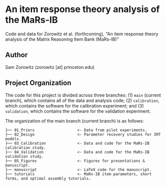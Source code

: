 # An item response theory analysis of the MaRs-IB

Code and data for Zorowitz et al. (forthcoming), "An item response theory analysis of the Matrix Reasoning Item Bank (MaRs-IB)"

## Author
Sam Zorowitz (zorowitz [at] princeton.edu)

## Project Organization

The code for this project is divided across three branches: (1) `main` (current branch), which contains all of the data and analysis code; (2) `calibration`, which contains the software for the calibration experiment; and (3) `validation`, which contains the software for the validation experiment. 

The organization of the main branch (current branch) is as follows:

    ├── 01_Priors                   <- Data from pilot experiments.
    ├── 02_Design                   <- Parameter recovery studies for IRT models.
    ├── 03_Calibration              <- Data and code for the MaRs-IB calibration study. 
    ├── 04_Validation               <- Data and code for the MaRs-IB validation study. 
    ├── 05_Figures                  <- Figures for presentations & manuscript.
    ├── manuscript                  <- LaTeX code for the manuscript.
    ├── tutorials                   <- MaRs-IB item parameters, short forms, and optimal assembly tutorials.
